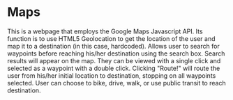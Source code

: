 # Maps

This is a webpage that employs the Google Maps Javascript API. Its function is to use HTML5 Geolocation to get the location of the user and map it to a destination (in this case, hardcoded). Allows user to search for waypoints before reaching his/her destination using the search box. Search results will appear on the map. They can be viewed with a single click and selected as a waypoint with a double click. Clicking "Route!" will route the user from his/her initial location to destination, stopping on all waypoints selected. User can choose to bike, drive, walk, or use public transit to reach destination.
